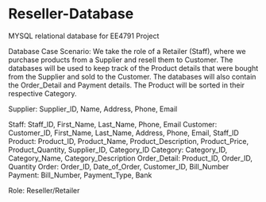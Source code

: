 # Reseller-Database
MYSQL relational database for EE4791 Project

Database Case Scenario:
We take the role of a Retailer (Staff), where we purchase products from a Supplier and resell them to Customer. The databases will be used to keep track of the Product details that were
bought from the Supplier and sold to the Customer. The databases will also contain the Order_Detail and Payment details. The Product will be sorted in their respective Category.

Supplier: Supplier_ID, Name, Address, Phone, Email

Staff: Staff_ID, First_Name, Last_Name, Phone, Email
Customer: Customer_ID, First_Name, Last_Name, Address, Phone, Email, Staff_ID
Product: Product_ID, Product_Name, Product_Description, Product_Price, Product_Quantity, Supplier_ID, Category_ID
Category: Category_ID, Category_Name, Category_Description
Order_Detail: Product_ID, Order_ID, Quantity
Order: Order_ID, Date_of_Order, Customer_ID, Bill_Number
Payment: Bill_Number, Payment_Type, Bank

Role: Reseller/Retailer
